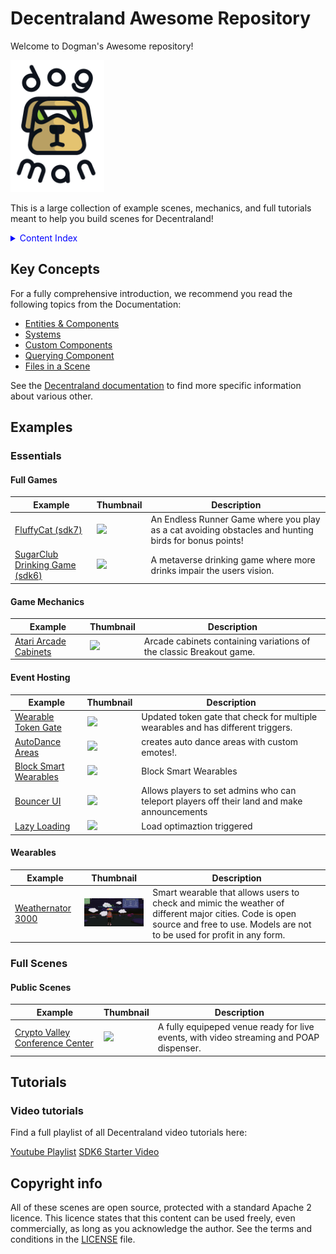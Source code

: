 # Decentraland Awesome Repository

Welcome to Dogman's Awesome repository!

<img src="screenshots/logo.png" width="150">

This is a large collection of example scenes, mechanics, and full tutorials meant to help you build scenes for Decentraland!

<details>
  <summary style="color: blue;">Content Index</summary>
 
#### [ Essentials](#essentials)
- [Full Games](#full-games)
- [Game Mechanics](#game-mechanics)
- [Event Hosting](#event-hosting)
- [Wearables](#wearables)
#### [ Full Scenes](#full-scenes)
- [Public Scenes](#public-scenes)
#### [ Tutorials](#tutorials)
- [Video tutorials](#video-tutorials)

 
</details>
 
<!--
## FAQs

[Read the FAQs](https://github.com/decentraland-scenes/Awesome-Repository/blob/master/FAQ.md)

Check the Forum
Visit the Discord channel

-->

## Key Concepts

For a fully comprehensive introduction, we recommend you read the following topics from the Documentation:

- [Entities & Components](https://docs.decentraland.org/creator/development-guide/sdk7/entities-components/)
- [Systems](https://docs.decentraland.org/creator/development-guide/sdk7/systems/)
- [Custom Components](https://docs.decentraland.org/creator/development-guide/sdk7/custom-components/)
- [Querying Component](https://docs.decentraland.org/creator/development-guide/sdk7/querying-components/)
- [Files in a Scene](https://docs.decentraland.org/creator/development-guide/sdk7/scene-files/)

See the [Decentraland documentation](docs.decentraland.org/creator) to find more specific information about various other.

## Examples

### Essentials

#### Full Games

| Example                                                                          | Thumbnail                                                  | Description                                                                                                                                                                                                                                         |
| -------------------------------------------------------------------------------- | ---------------------------------------------------------- | --------------------------------------------------------------------------------------------------------------------------------------------------------------------------------------------------------------------------------------------------- |
| [FluffyCat (sdk7)](https://github.com/dogmandcl/fluffyCat)              | <img src="screenshots/sliding-door.png" width="200">       | An Endless Runner Game where you play as a cat avoiding obstacles and hunting birds for bonus points!                                                                                                  |
| [SugarClub Drinking Game (sdk6)](https://github.com/toosad/drinking-game)              | <img src="screenshots/sliding-door.png" width="200">       | A metaverse drinking game where more drinks impair the users vision.


#### Game Mechanics

| Example                                                                                                       | Thumbnail                                                          | Description                                                                                                                                                                                        |
| ------------------------------------------------------------------------------------------------------------- | ------------------------------------------------------------------ | -------------------------------------------------------------------------------------------------------------------------------------------------------------------------------------------------- |
| [Atari Arcade Cabinets](https://github.com/decentraland-scenes/atari-arcade-cabinets)                         | <img src="screenshots/atari-arcade-cabinets.gif" width="200">      | Arcade cabinets containing variations of the classic Breakout game.                                                                                                                                |


#### Event Hosting

| Example                                                                                             | Thumbnail                                               | Description                                                                                                                     |
| --------------------------------------------------------------------------------------------------- | ------------------------------------------------------- | ------------------------------------------------------------------------------------------------------------------------------- |
| [Wearable Token Gate](https://github.com/dogmandcl/tokenGateSDK7)                           | <img src="screenshots/video.png" width="200">           | Updated token gate that check for multiple wearables and has different triggers. |
| [AutoDance Areas](https://github.com/dogmandcl/autoDance)                           | <img src="screenshots/video.png" width="200">           | creates auto dance areas with custom emotes!. |
| [Block Smart Wearables](https://github.com/dogmandcl/blockPortableEXP)                           | <img src="screenshots/video.png" width="200">           | Block Smart Wearables  |
| [Bouncer UI ](https://github.com/dogmandcl/bouncerUI)                           | <img src="screenshots/video.png" width="200">           | Allows players to set admins who can teleport players off their land and make announcements |
| [Lazy Loading ](https://github.com/dogmandcl/LazyLoading)                           | <img src="screenshots/video.png" width="200">           | Load optimaztion triggered 
#### Wearables 

| Example                                                                             | Thumbnail                                                | Description                                                                                                                           |
| ----------------------------------------------------------------------------------- | -------------------------------------------------------- | ------------------------------------------------------------------------------------------------------------------------------------- |
| [Weathernator 3000](https://github.com/dogmandcl/buildWearable)                        | <img src="screenshots/weather.png" width="200">   |Smart wearable that allows users to check and mimic the weather of different major cities. Code is open source and free to use. Models are not to be used for profit in any form.                                                                       |



### Full Scenes

#### Public Scenes

| Example                                                                                                   | Thumbnail                                                     | Description                                                                                                                                                                          |
| --------------------------------------------------------------------------------------------------------- | ------------------------------------------------------------- | ------------------------------------------------------------------------------------------------------------------------------------------------------------------------------------ |
| [Crypto Valley Conference Center](https://github.com/decentraland-scenes/crypto-valley-conference-center) | <img src="screenshots/conference-center.png" width="200">     | A fully equipeped venue ready for live events, with video streaming and POAP dispenser.                                                                                              |







## Tutorials

### Video tutorials

Find a full playlist of all Decentraland video tutorials here:

[Youtube Playlist](https://www.youtube.com/playlist?list=PLAcRraQmr_GPi-8qgv17ewdGl50OHuOhH)
[SDK6 Starter Video](https://www.youtube.com/watch?v=rOs6-QHOYx4&t=127s)



## Copyright info

All of these scenes are open source, protected with a standard Apache 2 licence. This licence states that this content can be used freely, even commercially, as long as you acknowledge the author. See the terms and conditions in the [LICENSE](/LICENSE) file.